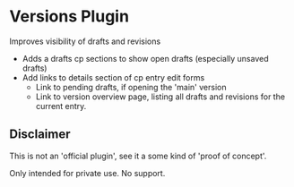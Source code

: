# Versions Plugin

Improves visibility of drafts and revisions

* Adds a drafts cp sections to show open drafts (especially unsaved drafts)
* Add links to details section of cp entry edit forms
    * Link to pending drafts, if opening the 'main' version
    * Link to version overview page, listing all drafts and revisions for the current entry.

## Disclaimer
This is not an 'official plugin', see it a some kind
of 'proof of concept'.

Only intended for private use. No support.
